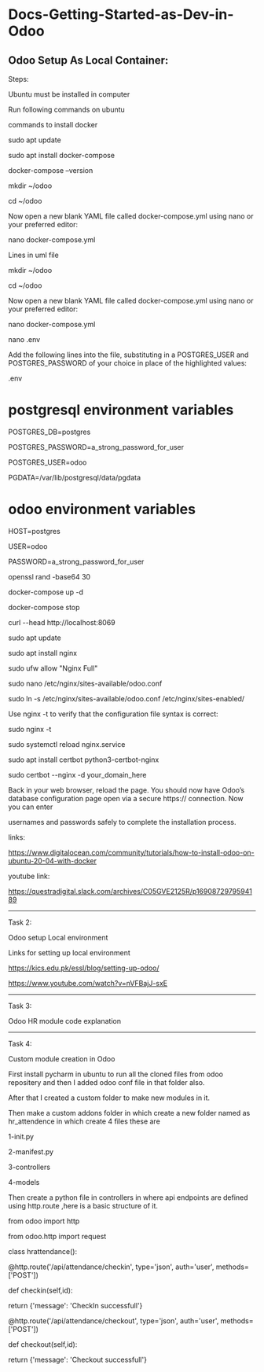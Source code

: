 # Docs-Getting-Started-as-Dev-in-Odoo
Odoo Setup As Local Container:
-----------------------------------------------------------------------------------------------------------------------------------------------------------
Steps:

Ubuntu must be installed in computer

Run following commands on ubuntu

commands to install docker

sudo apt update

sudo apt install docker-compose

docker-compose –version

mkdir ~/odoo

cd ~/odoo

Now open a new blank YAML file called docker-compose.yml using nano or your preferred editor:

nano docker-compose.yml

Lines in uml file

mkdir ~/odoo

cd ~/odoo

Now open a new blank YAML file called docker-compose.yml using nano or your preferred editor:

nano docker-compose.yml

nano .env

Add the following lines into the file, substituting in a POSTGRES_USER and POSTGRES_PASSWORD of your choice in place of the highlighted values:

.env

# postgresql environment variables

POSTGRES_DB=postgres

POSTGRES_PASSWORD=a_strong_password_for_user

POSTGRES_USER=odoo

PGDATA=/var/lib/postgresql/data/pgdata

# odoo environment variables

HOST=postgres

USER=odoo

PASSWORD=a_strong_password_for_user

openssl rand -base64 30

docker-compose up -d

docker-compose stop

curl --head http://localhost:8069

sudo apt update

sudo apt install nginx

sudo ufw allow "Nginx Full"

sudo nano /etc/nginx/sites-available/odoo.conf


sudo ln -s /etc/nginx/sites-available/odoo.conf /etc/nginx/sites-enabled/

Use nginx -t to verify that the configuration file syntax is correct:

sudo nginx -t

sudo systemctl reload nginx.service

sudo apt install certbot python3-certbot-nginx

sudo certbot --nginx -d your_domain_here


Back in your web browser, reload the page. You should now have Odoo’s database configuration page open via a secure https:// connection. Now you can enter 

usernames and passwords safely to complete the installation process.

links:

https://www.digitalocean.com/community/tutorials/how-to-install-odoo-on-ubuntu-20-04-with-docker

youtube link:

https://questradigital.slack.com/archives/C05GVE2125R/p1690872979594189

---------------------------------------------------------------------------------------------------------------------------------------------------------
Task 2:

Odoo setup Local environment

Links for setting up local environment

https://kics.edu.pk/essl/blog/setting-up-odoo/

https://www.youtube.com/watch?v=nVFBajJ-sxE

------------------------------------------------------------------------------------------------------------------------------------------------------------------

Task 3:

Odoo HR module code explanation





--------------------------------------------------------------------------------------------------------------------------------------------------------------------

Task 4:

Custom module creation in Odoo

 First install pycharm in ubuntu to run all the cloned files from odoo repositery and then I added odoo conf file in that folder also.

After that I created a custom folder to make new modules in it.

Then make a custom addons folder in which  create a new folder named as hr_attendence in which  create 4 files these are

1-init.py

2-manifest.py

3-controllers

4-models

Then  create a python file in controllers in where api endpoints are defined using http.route ,here is a basic structure of it.


from odoo import http

from odoo.http import request

class hrattendance():

@‌http.route('/api/attendance/checkin', type='json', auth='user', methods=['POST'])

def checkin(self,id):

return {'message': 'CheckIn successfull'}

@http.route('/api/attendance/checkout', type='json', auth='user', methods=['POST'])

def checkout(self,id):

return {'message': 'Checkout successfull'}
